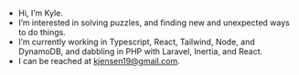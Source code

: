 - Hi, I’m Kyle. 
- I’m interested in solving puzzles, and finding new and unexpected ways to do things.
- I’m currently working in Typescript, React, Tailwind, Node, and DynamoDB, and dabbling in PHP with Laravel, Inertia, and React.
- I can be reached at kjensen19@gmail.com.
